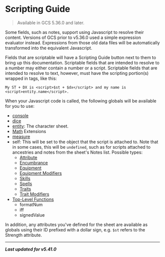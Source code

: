 # Scripting Guide

> Available in GCS 5.36.0 and later.

Some fields, such as notes, support using Javascript to resolve their content. Versions of GCS prior to v5.36.0 used a simple expression evaluator instead. Expressions from those old data files will be automatically transformed into the equivalent Javascript.

Fields that are scriptable will have a Scripting Guide button next to them to bring up this documentation. Scriptable fields that are intended to resolve to a number may either contain a number or a script. Scriptable fields that are intended to resolve to text, however, must have the scripting portion(s) wrapped in tags, like this:

```
My ST + DX is <script>$st + $dx</script> and my name is <script>entity.name</script>.
```

When your Javascript code is called, the following globals will be available for you to use:

- [console](Scripting/Console)
- [dice](Scripting/Dice)
- [entity](Scripting/Entity): The character sheet.
- [Math](Scripting/Math%20Extensions) Extensions
- [measure](Scripting/Measure)
- self: This will be set to the object that the script is attached to. Note that in some cases, this will be `undefined`, such as for scripts attached to ancestries and notes from the sheet's Notes list. Possible types:
  - [Attribute](Scripting/Attribute)
  - [Encumbrance](Scripting/Encumbrance)
  - [Equipment](Scripting/Equipment)
  - [Equipment Modifiers](Scripting/Equipment%20Modifier)
  - [Skills](Scripting/Skill)
  - [Spells](Scripting/Spell)
  - [Traits](Scripting/Trait)
  - [Trait Modifiers](Scripting/Trait%20Modifiers)
- [Top-Level Functions](Scripting/Top-Level%20Functions)
  - formatNum
  - iff
  - signedValue

In addition, any attributes you've defined for the sheet are available as globals using their ID prefixed with a dollar sign, e.g. `$st` refers to the Strength attribute.

---

***Last updated for v5.41.0***
